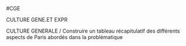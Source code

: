 #CGE

CULTURE GENE.ET EXPR

CULTURE GENERALE / Construire un tableau récapitulatif des différents aspects de Paris abordés dans la problématique



